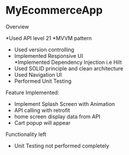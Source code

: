 # MyEcommerceApp

Overview

*Used API level 21
*MVVM pattern
* Used version controlling 
* Implemented Responsive UI  
*Implemented Dependency Injection i.e Hilt
* Used SOLID principle and clean architecture
* Used Navigation UI
* Performed Unit Testing

Feature Implemented:

* Implement Splash Screen with Animation
* API calling with retrofit
* home screen display data from API
* Cart popup will appear

Functionality left

* Unit Testing not performed completely 
